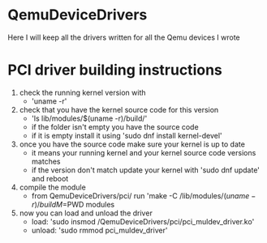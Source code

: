 # QemuDeviceDrivers
Here I will keep all the drivers written for all the Qemu devices I wrote

# PCI driver building instructions
1. check the running kernel version with
    - 'uname -r'
2. check that you have the kernel source code for this version
    - 'ls lib/modules/$(uname -r)/build/'
    - if the folder isn't empty you have the source code
    - if it is empty install it using 'sudo dnf install kernel-devel'
3. once you have the source code make sure your kernel is up to date
    - it means your running kernel and your kernel source code versions matches
    - if the version don't match update your kernel with 'sudo dnf update' and reboot
4. compile the module
    - from QemuDeviceDrivers/pci/ run 'make -C /lib/modules/$(uname -r)/build M=$PWD modules
5. now you can load and unload the driver
    - load: 'sudo insmod <path>/QemuDeviceDrivers/pci/pci_muldev_driver.ko'
    - unload: 'sudo rmmod pci_muldev_driver'

